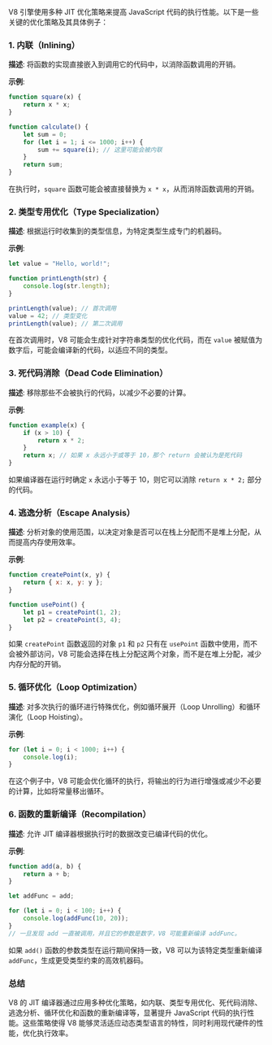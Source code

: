 V8 引擎使用多种 JIT 优化策略来提高 JavaScript 代码的执行性能。以下是一些关键的优化策略及其具体例子：

### 1. 内联（Inlining）

**描述**: 将函数的实现直接嵌入到调用它的代码中，以消除函数调用的开销。

**示例**:
```javascript
function square(x) {
    return x * x;
}

function calculate() {
    let sum = 0;
    for (let i = 1; i <= 1000; i++) {
        sum += square(i); // 这里可能会被内联
    }
    return sum;
}
```
在执行时，`square` 函数可能会被直接替换为 `x * x`，从而消除函数调用的开销。

### 2. 类型专用优化（Type Specialization）

**描述**: 根据运行时收集到的类型信息，为特定类型生成专门的机器码。

**示例**:
```javascript
let value = "Hello, world!";

function printLength(str) {
    console.log(str.length);
}

printLength(value); // 首次调用
value = 42; // 类型变化
printLength(value); // 第二次调用
```
在首次调用时，V8 可能会生成针对字符串类型的优化代码，而在 `value` 被赋值为数字后，可能会编译新的代码，以适应不同的类型。

### 3. 死代码消除（Dead Code Elimination）

**描述**: 移除那些不会被执行的代码，以减少不必要的计算。

**示例**:
```javascript
function example(x) {
    if (x > 10) {
        return x * 2;
    }
    return x; // 如果 x 永远小于或等于 10，那个 return 会被认为是死代码
}
```
如果编译器在运行时确定 `x` 永远小于等于 10，则它可以消除 `return x * 2;` 部分的代码。

### 4. 逃逸分析（Escape Analysis）

**描述**: 分析对象的使用范围，以决定对象是否可以在栈上分配而不是堆上分配，从而提高内存使用效率。

**示例**:
```javascript
function createPoint(x, y) {
    return { x: x, y: y };
}

function usePoint() {
    let p1 = createPoint(1, 2);
    let p2 = createPoint(3, 4);
}
```
如果 `createPoint` 函数返回的对象 `p1` 和 `p2` 只有在 `usePoint` 函数中使用，而不会被外部访问，V8 可能会选择在栈上分配这两个对象，而不是在堆上分配，减少内存分配的开销。

### 5. 循环优化（Loop Optimization）

**描述**: 对多次执行的循环进行特殊优化，例如循环展开（Loop Unrolling）和循环演化（Loop Hoisting）。

**示例**:
```javascript
for (let i = 0; i < 1000; i++) {
    console.log(i);
}
```
在这个例子中，V8 可能会优化循环的执行，将输出的行为进行增强或减少不必要的计算，比如将常量移出循环。

### 6. 函数的重新编译（Recompilation）

**描述**: 允许 JIT 编译器根据执行时的数据改变已编译代码的优化。

**示例**:
```javascript
function add(a, b) {
    return a + b;
}

let addFunc = add;

for (let i = 0; i < 100; i++) {
    console.log(addFunc(10, 20));
}
// 一旦发现 add 一直被调用，并且它的参数是数字，V8 可能重新编译 addFunc。
```
如果 `add()` 函数的参数类型在运行期间保持一致，V8 可以为该特定类型重新编译 `addFunc`，生成更受类型约束的高效机器码。

### 总结

V8 的 JIT 编译器通过应用多种优化策略，如内联、类型专用优化、死代码消除、逃逸分析、循环优化和函数的重新编译等，显著提升 JavaScript 代码的执行性能。这些策略使得 V8 能够灵活适应动态类型语言的特性，同时利用现代硬件的性能，优化执行效率。